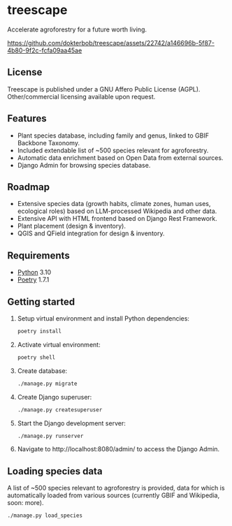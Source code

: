 # treescape
Accelerate agroforestry for a future worth living.

https://github.com/dokterbob/treescape/assets/22742/a146696b-5f87-4b80-9f2c-fcfa09aa45ae

## License
Treescape is published under a GNU Affero Public License (AGPL).
Other/commercial licensing available upon request.

## Features
* Plant species database, including family and genus, linked to GBIF Backbone Taxonomy.
* Included extendable list of ~500 species relevant for agroforestry.
* Automatic data enrichment based on Open Data from external sources.
* Django Admin for browsing species database.

## Roadmap
* Extensive species data (growth habits, climate zones, human uses, ecological roles) based on LLM-processed Wikipedia and other data.
* Extensive API with HTML frontend based on Django Rest Framework.
* Plant placement (design & inventory).
* QGIS and QField integration for design & inventory.

## Requirements
* [Python](https://www.python.org/downloads/) 3.10
* [Poetry](https://python-poetry.org/) 1.7.1

## Getting started
1. Setup virtual environment and install Python dependencies:
   ```sh
   poetry install
   ```
3. Activate virtual environment:
   ```sh
   poetry shell
   ```
4. Create database:
   ```sh
   ./manage.py migrate
   ```
6. Create Django superuser:
   ```sh
   ./manage.py createsuperuser
   ```
7. Start the Django development server:
   ```sh
   ./manage.py runserver
   ```
9. Navigate to http://localhost:8080/admin/ to access the Django Admin.

## Loading species data
A list of ~500 species relevant to agroforestry is provided, data for which is automatically loaded from various sources (currently GBIF and Wikipedia, soon: more).

`./manage.py load_species`

